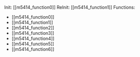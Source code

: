 Init: [[m5414_function0]]
ReInit: [[m5414_function1]]
Functions:
- [[m5414_function0]]
- [[m5414_function1]]
- [[m5414_function2]]
- [[m5414_function3]]
- [[m5414_function4]]
- [[m5414_function5]]
- [[m5414_function6]]
